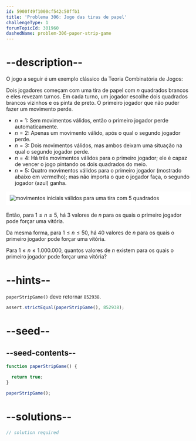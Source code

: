 ```yaml
---
id: 5900f49f1000cf542c50ffb1
title: 'Problema 306: Jogo das tiras de papel'
challengeType: 1
forumTopicId: 301960
dashedName: problem-306-paper-strip-game
---
```


# --description--

O jogo a seguir é um exemplo clássico da Teoria Combinatória de Jogos:

Dois jogadores começam com uma tira de papel com $n$ quadrados brancos e eles revezam turnos. Em cada turno, um jogador escolhe dois quadrados brancos vizinhos e os pinta de preto. O primeiro jogador que não puder fazer um movimento perde.

- $n = 1$: Sem movimentos válidos, então o primeiro jogador perde automaticamente.
- $n = 2$: Apenas um movimento válido, após o qual o segundo jogador perde.
- $n = 3$: Dois movimentos válidos, mas ambos deixam uma situação na qual o segundo jogador perde.
- $n = 4$: Há três movimentos válidos para o primeiro jogador; ele é capaz de vencer o jogo pintando os dois quadrados do meio.
- $n = 5$: Quatro movimentos válidos para o primeiro jogador (mostrado abaixo em vermelho); mas não importa o que o jogador faça, o segundo jogador (azul) ganha.

<img alt="movimentos iniciais válidos para uma tira com 5 quadrados" src="https://cdn.freecodecamp.org/curriculum/project-euler/paper-strip-game.gif" style="background-color: white; padding: 10px; display: block; margin-right: auto; margin-left: auto; margin-bottom: 1.2rem;" />

Então, para $1 ≤ n ≤ 5$, há 3 valores de $n$ para os quais o primeiro jogador pode forçar uma vitória.

Da mesma forma, para $1 ≤ n ≤ 50$, há 40 valores de $n$ para os quais o primeiro jogador pode forçar uma vitória.

Para $1 ≤ n ≤ 1.000.000$, quantos valores de $n$ existem para os quais o primeiro jogador pode forçar uma vitória?

# --hints--

`paperStripGame()` deve retornar `852938`.

```js
assert.strictEqual(paperStripGame(), 852938);
```

# --seed--

## --seed-contents--

```js
function paperStripGame() {

  return true;
}

paperStripGame();
```

# --solutions--

```js
// solution required
```
